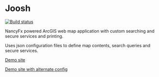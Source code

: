 Joosh
=====
[![Build status](https://ci.appveyor.com/api/projects/status/2ul5kt5q7w0npn5t)](https://ci.appveyor.com/project/davetimmins/joosh)

NancyFx powered ArcGIS web map application with custom searching and secure services and printing.

Uses json configuration files to define map contents, search queries and secure services.

[Demo site](http://joosh.azurewebsites.net)

[Demo site with alternate config](http://joosh.azurewebsites.net/?map=basemap)
